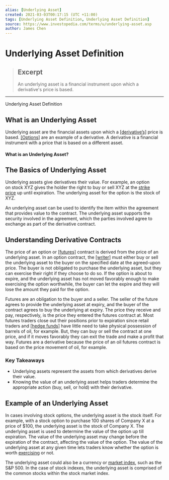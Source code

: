 ```yaml
---
alias: [Underlying Asset]
created: 2021-03-03T00:17:15 (UTC +11:00)
tags: [Underlying Asset Definition, Underlying Asset Definition]
source: https://www.investopedia.com/terms/u/underlying-asset.asp
author: James Chen
---
```


# Underlying Asset Definition

> ## Excerpt
> An underlying asset is a financial instrument upon which a derivative's price is based.

---

Underlying Asset Definition
## What is an Underlying Asset

Underlying asset are the financial assets upon which a [[derivative’s]](https://www.investopedia.com/terms/d/derivative.asp) price is based. [[Options]](https://www.investopedia.com/terms/o/option.asp) are an example of a derivative. A derivative is a financial instrument with a price that is based on a different asset. 

#### What is an Underlying Asset?

## The Basics of Underlying Asset

Underlying assets give derivatives their value. For example, an option on stock XYZ gives the holder the right to buy or sell XYZ at the [strike price](https://www.investopedia.com/video/play/strike-price/) up until expiration. The underlying asset for the option is the stock of XYZ.

An underlying asset can be used to identify the item within the agreement that provides value to the contract. The underlying asset supports the security involved in the agreement, which the parties involved agree to exchange as part of the derivative contract.

## Understanding Derivative Contracts

The price of an option or [[futures]](https://www.investopedia.com/terms/f/futures.asp) contract is derived from the price of an underlying asset. In an option contract, the [[writer]](https://www.investopedia.com/terms/w/writing-an-option.asp) must either buy or sell the underlying asset to the buyer on the specified date at the agreed-upon price. The buyer is not obligated to purchase the underlying asset, but they can exercise their right if they choose to do so. If the option is about to expire, and the underlying asset has not moved favorably enough to make exercising the option worthwhile, the buyer can let the expire and they will lose the amount they paid for the option.

Futures are an obligation to the buyer and a seller. The seller of the future agrees to provide the underlying asset at expiry, and the buyer of the contract agrees to buy the underlying at expiry. The price they receive and pay, respectively, is the price they entered the futures contract at. Most futures traders close out their positions prior to expiration since retail traders and [[hedge funds]](https://www.investopedia.com/terms/h/hedgefund.asp) have little need to take physical possession of barrels of oil, for example. But, they can buy or sell the contract at one price, and if it moves favorably they can exit the trade and make a profit that way. Futures are a derivative because the price of an oil futures contract is based on the price movement of oil, for example.

### Key Takeaways

-   Underlying assets represent the assets from which derivatives derive their value.  
-   Knowing the value of an underlying asset helps traders determine the appropriate action (buy, sell, or hold) with their derivative. 

## Example of an Underlying Asset

In cases involving stock options, the underlying asset is the stock itself. For example, with a stock option to purchase 100 shares of Company X at a price of $100, the underlying asset is the stock of Company X. The underlying asset is used to determine the value of the option up till expiration. The value of the underlying asset may change before the expiration of the contract, affecting the value of the option. The value of the underlying asset at any given time lets traders know whether the option is worth [exercising](https://www.investopedia.com/terms/e/exercise.asp) or not.

The underlying asset could also be a currency or [market index](https://www.investopedia.com/terms/m/marketindex.asp), such as the S&P 500. In the case of stock indexes, the underlying asset is comprised of the common stocks within the stock market index.

